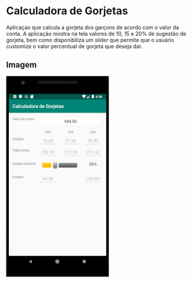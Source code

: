 # Calculadora de Gorjetas

Aplicaçao que calcula a gorjeta dos garçons de acordo com o valor da conta. A aplicação mostra na tela valores de 10, 15 e 20% de sugestão de gorjeta, bem como disponibiliza um *slider* que permite que o usuário customize o valor percentual de gorjeta que deseja dar. 

## Imagem
![Tela principal](./screen.png)

